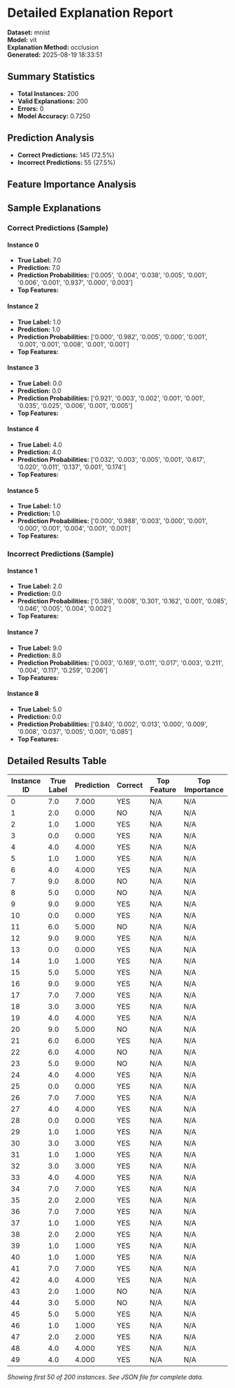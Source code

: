 # Detailed Explanation Report

**Dataset:** mnist  
**Model:** vit  
**Explanation Method:** occlusion  
**Generated:** 2025-08-19 18:33:51  

## Summary Statistics

- **Total Instances:** 200
- **Valid Explanations:** 200
- **Errors:** 0
- **Model Accuracy:** 0.7250

## Prediction Analysis

- **Correct Predictions:** 145 (72.5%)
- **Incorrect Predictions:** 55 (27.5%)

## Feature Importance Analysis

## Sample Explanations

### Correct Predictions (Sample)

#### Instance 0

- **True Label:** 7.0
- **Prediction:** 7.0
- **Prediction Probabilities:** ['0.005', '0.004', '0.038', '0.005', '0.001', '0.006', '0.001', '0.937', '0.000', '0.003']
- **Top Features:**

#### Instance 2

- **True Label:** 1.0
- **Prediction:** 1.0
- **Prediction Probabilities:** ['0.000', '0.982', '0.005', '0.000', '0.001', '0.001', '0.001', '0.008', '0.001', '0.001']
- **Top Features:**

#### Instance 3

- **True Label:** 0.0
- **Prediction:** 0.0
- **Prediction Probabilities:** ['0.921', '0.003', '0.002', '0.001', '0.001', '0.035', '0.025', '0.006', '0.001', '0.005']
- **Top Features:**

#### Instance 4

- **True Label:** 4.0
- **Prediction:** 4.0
- **Prediction Probabilities:** ['0.032', '0.003', '0.005', '0.001', '0.617', '0.020', '0.011', '0.137', '0.001', '0.174']
- **Top Features:**

#### Instance 5

- **True Label:** 1.0
- **Prediction:** 1.0
- **Prediction Probabilities:** ['0.000', '0.988', '0.003', '0.000', '0.001', '0.000', '0.001', '0.004', '0.001', '0.001']
- **Top Features:**

### Incorrect Predictions (Sample)

#### Instance 1

- **True Label:** 2.0
- **Prediction:** 0.0
- **Prediction Probabilities:** ['0.386', '0.008', '0.301', '0.162', '0.001', '0.085', '0.046', '0.005', '0.004', '0.002']
- **Top Features:**

#### Instance 7

- **True Label:** 9.0
- **Prediction:** 8.0
- **Prediction Probabilities:** ['0.003', '0.169', '0.011', '0.017', '0.003', '0.211', '0.004', '0.117', '0.259', '0.206']
- **Top Features:**

#### Instance 8

- **True Label:** 5.0
- **Prediction:** 0.0
- **Prediction Probabilities:** ['0.840', '0.002', '0.013', '0.000', '0.009', '0.008', '0.037', '0.005', '0.001', '0.085']
- **Top Features:**

## Detailed Results Table

| Instance ID | True Label | Prediction | Correct | Top Feature | Top Importance |
|-------------|------------|------------|---------|-------------|----------------|
| 0 | 7.0 | 7.000 | YES | N/A | N/A |
| 1 | 2.0 | 0.000 | NO | N/A | N/A |
| 2 | 1.0 | 1.000 | YES | N/A | N/A |
| 3 | 0.0 | 0.000 | YES | N/A | N/A |
| 4 | 4.0 | 4.000 | YES | N/A | N/A |
| 5 | 1.0 | 1.000 | YES | N/A | N/A |
| 6 | 4.0 | 4.000 | YES | N/A | N/A |
| 7 | 9.0 | 8.000 | NO | N/A | N/A |
| 8 | 5.0 | 0.000 | NO | N/A | N/A |
| 9 | 9.0 | 9.000 | YES | N/A | N/A |
| 10 | 0.0 | 0.000 | YES | N/A | N/A |
| 11 | 6.0 | 5.000 | NO | N/A | N/A |
| 12 | 9.0 | 9.000 | YES | N/A | N/A |
| 13 | 0.0 | 0.000 | YES | N/A | N/A |
| 14 | 1.0 | 1.000 | YES | N/A | N/A |
| 15 | 5.0 | 5.000 | YES | N/A | N/A |
| 16 | 9.0 | 9.000 | YES | N/A | N/A |
| 17 | 7.0 | 7.000 | YES | N/A | N/A |
| 18 | 3.0 | 3.000 | YES | N/A | N/A |
| 19 | 4.0 | 4.000 | YES | N/A | N/A |
| 20 | 9.0 | 5.000 | NO | N/A | N/A |
| 21 | 6.0 | 6.000 | YES | N/A | N/A |
| 22 | 6.0 | 4.000 | NO | N/A | N/A |
| 23 | 5.0 | 9.000 | NO | N/A | N/A |
| 24 | 4.0 | 4.000 | YES | N/A | N/A |
| 25 | 0.0 | 0.000 | YES | N/A | N/A |
| 26 | 7.0 | 7.000 | YES | N/A | N/A |
| 27 | 4.0 | 4.000 | YES | N/A | N/A |
| 28 | 0.0 | 0.000 | YES | N/A | N/A |
| 29 | 1.0 | 1.000 | YES | N/A | N/A |
| 30 | 3.0 | 3.000 | YES | N/A | N/A |
| 31 | 1.0 | 1.000 | YES | N/A | N/A |
| 32 | 3.0 | 3.000 | YES | N/A | N/A |
| 33 | 4.0 | 4.000 | YES | N/A | N/A |
| 34 | 7.0 | 7.000 | YES | N/A | N/A |
| 35 | 2.0 | 2.000 | YES | N/A | N/A |
| 36 | 7.0 | 7.000 | YES | N/A | N/A |
| 37 | 1.0 | 1.000 | YES | N/A | N/A |
| 38 | 2.0 | 2.000 | YES | N/A | N/A |
| 39 | 1.0 | 1.000 | YES | N/A | N/A |
| 40 | 1.0 | 1.000 | YES | N/A | N/A |
| 41 | 7.0 | 7.000 | YES | N/A | N/A |
| 42 | 4.0 | 4.000 | YES | N/A | N/A |
| 43 | 2.0 | 1.000 | NO | N/A | N/A |
| 44 | 3.0 | 5.000 | NO | N/A | N/A |
| 45 | 5.0 | 5.000 | YES | N/A | N/A |
| 46 | 1.0 | 1.000 | YES | N/A | N/A |
| 47 | 2.0 | 2.000 | YES | N/A | N/A |
| 48 | 4.0 | 4.000 | YES | N/A | N/A |
| 49 | 4.0 | 4.000 | YES | N/A | N/A |

*Showing first 50 of 200 instances. See JSON file for complete data.*
